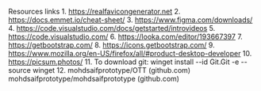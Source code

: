 Resources links
	1. https://realfavicongenerator.net
	2. https://docs.emmet.io/cheat-sheet/
	3. https://www.figma.com/downloads/
	4. https://code.visualstudio.com/docs/getstarted/introvideos
	5. https://code.visualstudio.com/
	6. https://looka.com/editor/193667397
	7. https://getbootstrap.com/
	8. https://icons.getbootstrap.com/
	9. https://www.mozilla.org/en-US/firefox/all/#product-desktop-developer
	10. https://picsum.photos/
	11. To download git:
winget install --id Git.Git -e --source winget
	12. mohdsaifprototype/OTT (github.com)
mohdsaifprototype/mohdsaifprototype (github.com)